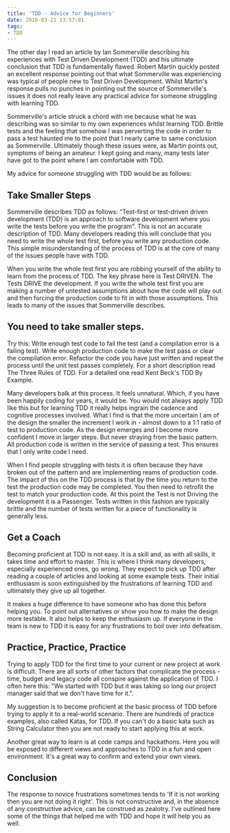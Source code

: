 ```yaml
---
title: 'TDD - Advice for Beginners'
date: 2016-03-21 13:57:01
tags: 
- TDD
---
```


The other day I read an article by Ian Sommerville describing his experiences with Test Driven Development (TDD) and his ultimate conclusion that TDD is fundamentally flawed. Robert Martin quickly posted an excellent response pointing out that what Sommerville was experiencing was typical of people new to Test Driven Development. Whilst Martin's response pulls no punches in pointing out the source of Sommerville's issues it does not really leave any practical advice for someone struggling with learning TDD. 

Sommerville's article struck a chord with me because what he was describing was so similar to my own experiences whilst learning TDD. Brittle tests and the feeling that somehow I was perverting the code in order to pass a test haunted me to the point that I nearly came to same conclusion as Sommerville. Ultimately though these issues were, as Martin points out, symptoms of being an amateur. I kept going and many, many tests later have got to the point where I am comfortable with TDD.

My advice for someone struggling with TDD would be as follows:

## Take Smaller Steps

Sommerville describes TDD as follows: "Test-first or test-driven driven development (TDD) is an approach to software development where you write the tests before you write the program". This is not an accurate description of TDD. Many developers reading this will conclude that you need to write the whole test first, before you write any production code. This simple misunderstanding of the process of TDD is at the core of many of the issues people have with TDD. 

When you write the whole test first you are robbing yourself of the ability to learn from the process of TDD. The key phrase here is Test DRIVEN. The Tests DRIVE the development. If you write the whole test first you are making a number of untested assumptions about how the code will play out and then forcing the production code to fit in with those assumptions. This leads to many of the issues that Sommerville describes.

## You need to take smaller steps. 

Try this: Write enough test code to fail the test (and a compilation error is a failing test). Write enough production code to make the test pass or clear the compilation error. Refactor the code you have just written and repeat the process until the unit test passes completely. For a short description read The Three Rules of TDD. For a detailed one read Kent Beck's TDD By Example.

Many developers balk at this process. It feels unnatural. Which, if you have been happily coding for years, it would be. You would not always apply TDD like this but for learning TDD it really helps ingrain the cadence and cognitive processes involved. What I find is that the more uncertain I am of the design the smaller the increment I work in - almost down to a 1:1 ratio of test to production code. As the design emerges and I become more confident I move in larger steps. But never straying from the basic pattern. All production code is written in the service of passing a test. This ensures that I only write code I need. 

When I find people struggling with tests it is often because they have broken out of the pattern and are implementing reams of production code. The impact of this on the TDD process is that by the time you return to the test the production code may be completed. You then need to retrofit the test to match your production code. At this point the Test is not Driving the development it is a Passenger. Tests written in this fashion are typically brittle and the number of tests written for a piece of functionality is generally less. 

## Get a Coach

Becoming proficient at TDD is not easy. It is a skill and, as with all skills, it takes time and effort to master. This is where I think many developers, especially experienced ones, go wrong. They expect to pick up TDD after reading a couple of articles and looking at some example tests. Their initial enthusiasm is soon extinguished by the frustrations of learning TDD and ultimately they give up all together. 

It makes a huge difference to have someone who has done this before helping you. To point out alternatives or show you how to make the design more testable. It also helps to keep the enthusiasm up. If everyone in the team is new to TDD it is easy for any frustrations to boil over into defeatism. 

## Practice, Practice, Practice

Trying to apply TDD for the first time to your current or new project at work is difficult. There are all sorts of other factors that complicate the process - time, budget and legacy code all conspire against the application of TDD. I often here this: "We started with TDD but it was taking so long our project manager said that we don't have time for it.". 

My suggestion is to become proficient at the basic process of TDD before trying to apply it to a real-world scenario. There are hundreds of practice examples, also called Katas, for TDD. If you can't do a basic kata such as String Calculator then you are not ready to start applying this at work. 

Another great way to learn is at code camps and hackathons. Here you will be exposed to different views and approaches to TDD in a fun and open environment. It's a great way to confirm and extend your own views.

## Conclusion

The response to novice frustrations sometimes tends to 'If it is not working then you are not doing it right'. This is not constructive and, in the absence of any constructive advice, can be construed as zealotry. I've outlined here some of the things that helped me with TDD and hope it will help you as well.